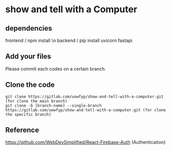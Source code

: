 # show and tell with a Computer

## dependencies

frontend / npm install \n
backend / pip install uvicorn fastapi

## Add your files

Please commit each codes on a certain branch.

## Clone the code

```
git clone https://gitlab.com/uowfyp/show-and-tell-with-a-computer.git (for clone the main branch)
git clone -b [branch-name] --single-branch https://gitlab.com/uowfyp/show-and-tell-with-a-computer.git (for clone the specific branch)
```

## Reference
https://github.com/WebDevSimplified/React-Firebase-Auth (Authentication)
